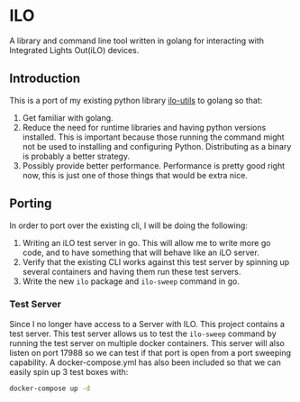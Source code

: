 # ILO

A library and command line tool written in golang for interacting with
Integrated Lights Out(iLO) devices.

## Introduction

This is a port of my existing python library
[ilo-utils](https://github.com/jonstacks/ilo-utils) to golang so that:

1. Get familiar with golang.
2. Reduce the need for runtime libraries and having python versions installed.
   This is important because those running the command might not be used to
   installing and configuring Python. Distributing as a binary is probably a
   better strategy.
3. Possibly provide better performance. Performance is pretty good right now,
   this is just one of those things that would be extra nice.

## Porting

In order to port over the existing cli, I will be doing the following:

1. Writing an iLO test server in go. This will allow me to write more go code,
   and to have something that will behave like an iLO server.
2. Verify that the existing CLI works against this test server by spinning up
   several containers and having them run these test servers.
3. Write the new `ilo` package and `ilo-sweep` command in go.

### Test Server

Since I no longer have access to a Server with ILO. This project contains a test
server. This test server allows us to test the `ilo-sweep` command by running
the test server on multiple docker containers. This server will also listen on
port 17988 so we can test if that port is open from a port sweeping capability.
A docker-compose.yml has also been included so that we can easily spin up 3 test
boxes with:

```sh
docker-compose up -d
```
